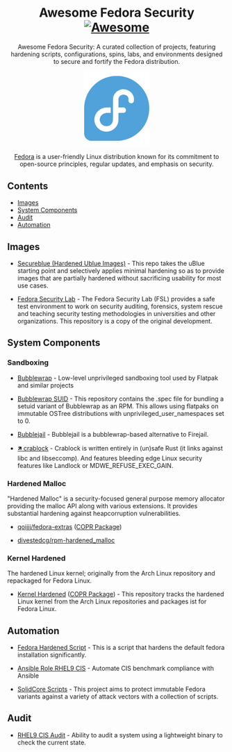 <div align="center">

<!-- title -->

<!--lint ignore no-dead-urls-->

# Awesome Fedora Security [![Awesome](https://awesome.re/badge.svg)](https://awesome.re) 

<!--[![lint](https://github.com/34N0/awesome-fedora-security/actions/workflows/lint.yaml/badge.svg)](https://github.com/34N0/awesome-fedora-security/actions/workflows/lint.yaml)-->

<!-- subtitle -->

Awesome Fedora Security: A curated collection of projects, featuring hardening scripts, configurations, spins, labs, and environments designed to secure and fortify the Fedora distribution.

<!-- image -->

<a href="https://fedoraproject.org/" target="_blank" rel="noopener noreferrer">
  <img width="150" src="fedora.png" />
</a>

<!-- description -->

[Fedora](https://fedoraproject.org/) is a user-friendly Linux distribution known for its commitment to open-source principles, regular updates, and emphasis on security.

</div>

<!-- TOC -->

## Contents

- [Images](#images)
- [System Components](#system-components)
- [Audit](#audit)
- [Automation](#automation)

<!--- [Follow](#follow)-->

<!-- CONTENT -->

## Images

- [Secureblue (Hardened Ublue Images)](https://github.com/secureblue/secureblue) - This repo takes the uBlue starting point and selectively applies minimal hardening so as to provide images that are partially hardened without sacrificing usability for most use cases.

- [Fedora Security Lab](https://github.com/fabaff/security-lab) - The Fedora Security Lab (FSL) provides a safe test environment to work on security auditing, forensics, system rescue and teaching security testing methodologies in universities and other organizations. This repository is a copy of the original development. 

## System Components

### Sandboxing

- [Bubblewrap](https://github.com/containers/bubblewrap) - Low-level unprivileged sandboxing tool used by Flatpak and similar projects 

- [Bubblewrap SUID](https://github.com/34N0/bubblewrap-suid-rpm) - This repository contains the .spec file for bundling a setuid variant of Bubblewrap as an RPM. This allows using flatpaks on immutable OSTree distributions with unprivileged_user_namespaces set to 0.

- [Bubblejail](https://github.com/igo95862/bubblejail) - Bubblejail is a bubblewrap-based alternative to Firejail.

- [🡽 crablock](https://codeberg.org/crabjail/crablock) - Crablock is written entirely in (un)safe Rust (it links against libc and libseccomp). And features bleeding edge Linux security features like Landlock or MDWE_REFUSE_EXEC_GAIN.

### Hardened Malloc

"Hardened Malloc" is a security-focused general purpose memory allocator providing the malloc API along with various extensions. It provides substantial hardening against heapcorruption vulnerabilities.

- [qoijjj/fedora-extras](https://github.com/qoijjj/fedora-extras) ([COPR Package](https://copr.fedorainfracloud.org/coprs/qoijjj/hardened_malloc/))

- [divestedcg/rpm-hardened_malloc](https://github.com/divestedcg/rpm-hardened_malloc) 

### Kernel Hardened

The hardened Linux kernel; originally from the Arch Linux repository and repackaged for Fedora Linux.

- [Kernel Hardened](https://github.com/d4rklynk/kernel-hardened) ([COPR Package](https://copr.fedorainfracloud.org/coprs/samsepi0l/HardHatOS/)) - This repository tracks the hardened Linux kernel from the Arch Linux repositories and packages ist for Fedora Linux.

## Automation

- [Fedora Hardened Script](https://github.com/qoijjj/fedora-hardened) - This is a script that hardens the default fedora installation significantly.

- [Ansible Role RHEL9 CIS](https://github.com/ansible-lockdown/RHEL9-CIS) - Automate CIS benchmark compliance with Ansible

- [SolidCore Scripts](https://github.com/solidc0re/solidcore-scripts) - This project aims to protect immutable Fedora variants against a variety of attack vectors with a collection of scripts.

## Audit

- [RHEL9 CIS Audit](https://github.com/ansible-lockdown/RHEL9-CIS-Audit) - Ability to audit a system using a lightweight binary to check the current state.

<!-- END CONTENT -->

<!--## Follow-->

<!-- list people worth following on social sites (Twitter, LinkedIn, GitHub, YouTube etc.) -->

<!--Who else should we be following!?-->

<!--## Contributing-->

<!--[Contributions of any kind welcome, just follow the guidelines](contributing.md)!-->